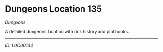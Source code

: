 # Dungeons Location 135

*Dungeons*

A detailed dungeons location with rich history and plot hooks.

---
*ID: LOC00134*